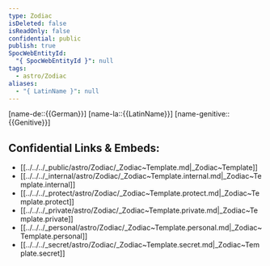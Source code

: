 ```yaml
---
type: Zodiac
isDeleted: false
isReadOnly: false
confidential: public
publish: true
SpocWebEntityId:
  "{ SpocWebEntityId }": null
tags:
  - astro/Zodiac
aliases:
  - "{ LatinName }": null
---
```



[name-de::{{German}}]
[name-la::{{LatinName}}]
[name-genitive::{{Genitive}}]


## Confidential Links & Embeds: 
- [[../../../_public/astro/Zodiac/_Zodiac~Template.md|_Zodiac~Template]] 
- [[../../../_internal/astro/Zodiac/_Zodiac~Template.internal.md|_Zodiac~Template.internal]] 
- [[../../../_protect/astro/Zodiac/_Zodiac~Template.protect.md|_Zodiac~Template.protect]] 
- [[../../../_private/astro/Zodiac/_Zodiac~Template.private.md|_Zodiac~Template.private]] 
- [[../../../_personal/astro/Zodiac/_Zodiac~Template.personal.md|_Zodiac~Template.personal]] 
- [[../../../_secret/astro/Zodiac/_Zodiac~Template.secret.md|_Zodiac~Template.secret]] 
